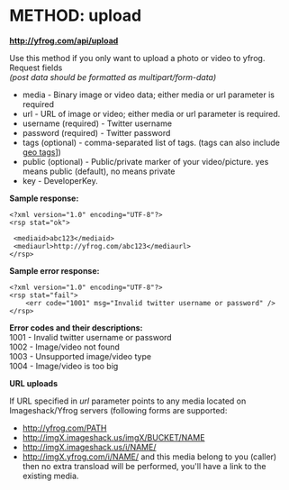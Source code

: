 # METHOD: upload #

**http://yfrog.com/api/upload**

Use this method if you only want to upload a photo or video to yfrog.<br />
Request fields<br />
_(post data should be formatted as multipart/form-data)_

  * media - Binary image or video data; either media or url parameter is required
  * url - URL of image or video; either media or url parameter is required.
  * username (required) - Twitter username
  * password (required) - Twitter password
  * tags (optional) - comma-separated list of tags. (tags can also include [geo tags](GeoTags.md)])
  * public (optional) - Public/private marker of your video/picture. yes means public (default), no means private
  * key - DeveloperKey.


**Sample response:**

```
<?xml version="1.0" encoding="UTF-8"?>
<rsp stat="ok">

 <mediaid>abc123</mediaid>
 <mediaurl>http://yfrog.com/abc123</mediaurl>
</rsp>
```

**Sample error response:**
```
<?xml version="1.0" encoding="UTF-8"?>
<rsp stat="fail">
    <err code="1001" msg="Invalid twitter username or password" />
</rsp>
```

**Error codes and their descriptions:**<br />
1001 - Invalid twitter username or password<br />
1002 - Image/video not found<br />
1003 - Unsupported image/video type<br />
1004 - Image/video is too big<br />

**URL uploads**

If URL specified in _url_ parameter points to any media located on Imageshack/Yfrog servers (following forms are supported:
  * http://yfrog.com/PATH
  * http://imgX.imageshack.us/imgX/BUCKET/NAME
  * http://imgX.imageshack.us/i/NAME/
  * http://imgX.yfrog.com/i/NAME/
and this media belong to you (caller) then no extra transload will be performed, you'll have a link to the existing media.